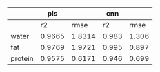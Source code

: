 |         | pls    |        | cnn   |       |
| ------- | ------ | ------ | ----- | ----- |
|         | r2     | rmse   | r2    | rmse  |
| water   | 0.9665 | 1.8314 | 0.983 | 1.306 |
| fat     | 0.9769 | 1.9721 | 0.995 | 0.897 |
| protein | 0.9575 | 0.6171 | 0.946 | 0.699 |